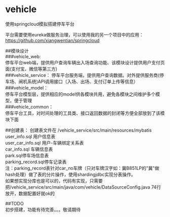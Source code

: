 # vehicle
使用springcloud模拟搭建停车平台

平台需要使用eureka做服务治理，可以使用我的另一个项目中的应用：https://github.com/xiangwentian/springcloud  

##模块设计  
###vehicle_web:  
停车平台web端，提供用户查询车辆出入场查询功能、该模块设计提供用户支付页面(支付宝、微信等第三方)  
###vehicle_service：
停车平台服务端，提供用户查询数据。对外提供服务商(停车场、闸机系统)API调用接口（入场、出场、支付订单上传等信息）  
###vehicle_model：  
停车平台模型层，提供相应的model供各模块共用，避免各模块之间维护多个模型，便于管理  
###vehicle_common：  
停车平台工具，对时间处理的工具类、接口返回数据的封闭等方便全部放到了该模块下面  


##创建表：
创建表文件在 /vehicle_service/src/main/resources/mybatis  
user_info.sql 用户信息表  
user_car_info.sql 用户-车辆绑定关系表  
car_info.sql 车辆信息表  
park.sql停车场信息表  
parking_record.sql停车记录表  
注：parking_record表针对car_no车牌（只对车牌汉字如：冀B851LP的"冀"做hash处理）做了表的分片操作，使用shardingjdbc实现分表操作。  
如果想实现分库也是可以的，代码有实现，只需要把/vehicle_service/src/main/java/com/vehicle/DataSourceConfig.java 74行放开，数据配置好就ok的  

##TODO  
初步搭建，功能有待完善。。。敬请期待


